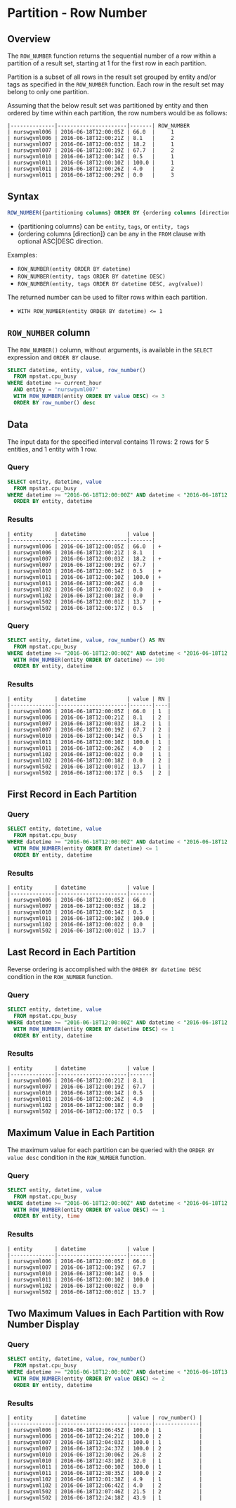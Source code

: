 # Partition - Row Number

## Overview

The `ROW_NUMBER` function returns the sequential number of a row within a partition of a result set, starting at 1 for the first row in each partition.

Partition is a subset of all rows in the result set grouped by entity and/or tags as specified in the `ROW_NUMBER` function. Each row in the result set may belong to only one partition.

Assuming that the below result set was partitioned by entity and then ordered by time within each partition, the row numbers would be as follows:

```ls
|--------------|----------------------|-------| ROW_NUMBER
| nurswgvml006 | 2016-06-18T12:00:05Z | 66.0  |     1
| nurswgvml006 | 2016-06-18T12:00:21Z | 8.1   |     2
| nurswgvml007 | 2016-06-18T12:00:03Z | 18.2  |     1
| nurswgvml007 | 2016-06-18T12:00:19Z | 67.7  |     2
| nurswgvml010 | 2016-06-18T12:00:14Z | 0.5   |     1
| nurswgvml011 | 2016-06-18T12:00:10Z | 100.0 |     1
| nurswgvml011 | 2016-06-18T12:00:26Z | 4.0   |     2
| nurswgvml011 | 2016-06-18T12:00:29Z | 0.0   |     3
```

## Syntax

```sql
ROW_NUMBER({partitioning columns} ORDER BY {ordering columns [direction]})
```

* {partitioning columns} can be `entity`, `tags`, or `entity, tags`
* {ordering columns [direction]} can be any in the `FROM` clause with optional ASC|DESC direction.

Examples:

* `ROW_NUMBER(entity ORDER BY datetime)`
* `ROW_NUMBER(entity, tags ORDER BY datetime DESC)`
* `ROW_NUMBER(entity, tags ORDER BY datetime DESC, avg(value))`

 The returned number can be used to filter rows within each partition.

 * `WITH ROW_NUMBER(entity ORDER BY datetime) <= 1`

## `ROW_NUMBER` column

The `ROW_NUMBER()` column, without arguments, is available in the `SELECT` expression and `ORDER BY` clause.

```sql
SELECT datetime, entity, value, row_number()
  FROM mpstat.cpu_busy
WHERE datetime >= current_hour
  AND entity = 'nurswgvml007'
  WITH ROW_NUMBER(entity ORDER BY value DESC) <= 3
  ORDER BY row_number() desc
```

## Data

The input data for the specified interval contains 11 rows: 2 rows for 5 entities, and 1 entity with 1 row.

### Query

```sql
SELECT entity, datetime, value
  FROM mpstat.cpu_busy
WHERE datetime >= "2016-06-18T12:00:00Z" AND datetime < "2016-06-18T12:00:30Z"
  ORDER BY entity, datetime
```

### Results

```ls
| entity       | datetime             | value |
|--------------|----------------------|-------|
| nurswgvml006 | 2016-06-18T12:00:05Z | 66.0  | +
| nurswgvml006 | 2016-06-18T12:00:21Z | 8.1   |
| nurswgvml007 | 2016-06-18T12:00:03Z | 18.2  | +
| nurswgvml007 | 2016-06-18T12:00:19Z | 67.7  |
| nurswgvml010 | 2016-06-18T12:00:14Z | 0.5   | +
| nurswgvml011 | 2016-06-18T12:00:10Z | 100.0 | +
| nurswgvml011 | 2016-06-18T12:00:26Z | 4.0   |
| nurswgvml102 | 2016-06-18T12:00:02Z | 0.0   | +
| nurswgvml102 | 2016-06-18T12:00:18Z | 0.0   |
| nurswgvml502 | 2016-06-18T12:00:01Z | 13.7  | +
| nurswgvml502 | 2016-06-18T12:00:17Z | 0.5   |
```

### Query

```sql
SELECT entity, datetime, value, row_number() AS RN
  FROM mpstat.cpu_busy
WHERE datetime >= "2016-06-18T12:00:00Z" AND datetime < "2016-06-18T12:00:30Z"
  WITH ROW_NUMBER(entity ORDER BY datetime) <= 100
  ORDER BY entity, datetime
```

### Results

```ls
| entity       | datetime             | value | RN |
|--------------|----------------------|-------|----|
| nurswgvml006 | 2016-06-18T12:00:05Z | 66.0  | 1  |
| nurswgvml006 | 2016-06-18T12:00:21Z | 8.1   | 2  |
| nurswgvml007 | 2016-06-18T12:00:03Z | 18.2  | 1  |
| nurswgvml007 | 2016-06-18T12:00:19Z | 67.7  | 2  |
| nurswgvml010 | 2016-06-18T12:00:14Z | 0.5   | 1  |
| nurswgvml011 | 2016-06-18T12:00:10Z | 100.0 | 1  |
| nurswgvml011 | 2016-06-18T12:00:26Z | 4.0   | 2  |
| nurswgvml102 | 2016-06-18T12:00:02Z | 0.0   | 1  |
| nurswgvml102 | 2016-06-18T12:00:18Z | 0.0   | 2  |
| nurswgvml502 | 2016-06-18T12:00:01Z | 13.7  | 1  |
| nurswgvml502 | 2016-06-18T12:00:17Z | 0.5   | 2  |
```

## First Record in Each Partition

### Query

```sql
SELECT entity, datetime, value
  FROM mpstat.cpu_busy
WHERE datetime >= "2016-06-18T12:00:00Z" AND datetime < "2016-06-18T12:00:30Z"
  WITH ROW_NUMBER(entity ORDER BY datetime) <= 1
  ORDER BY entity, datetime
```

### Results

```ls
| entity       | datetime             | value |
|--------------|----------------------|-------|
| nurswgvml006 | 2016-06-18T12:00:05Z | 66.0  |
| nurswgvml007 | 2016-06-18T12:00:03Z | 18.2  |
| nurswgvml010 | 2016-06-18T12:00:14Z | 0.5   |
| nurswgvml011 | 2016-06-18T12:00:10Z | 100.0 |
| nurswgvml102 | 2016-06-18T12:00:02Z | 0.0   |
| nurswgvml502 | 2016-06-18T12:00:01Z | 13.7  |
```

## Last Record in Each Partition

Reverse ordering is accomplished with the `ORDER BY datetime DESC` condition in the `ROW_NUMBER` function.

### Query

```sql
SELECT entity, datetime, value
  FROM mpstat.cpu_busy
WHERE datetime >= "2016-06-18T12:00:00Z" AND datetime < "2016-06-18T12:00:30Z"
  WITH ROW_NUMBER(entity ORDER BY datetime DESC) <= 1
  ORDER BY entity, datetime
```

### Results

```ls
| entity       | datetime             | value |
|--------------|----------------------|-------|
| nurswgvml006 | 2016-06-18T12:00:21Z | 8.1   |
| nurswgvml007 | 2016-06-18T12:00:19Z | 67.7  |
| nurswgvml010 | 2016-06-18T12:00:14Z | 0.5   |
| nurswgvml011 | 2016-06-18T12:00:26Z | 4.0   |
| nurswgvml102 | 2016-06-18T12:00:18Z | 0.0   |
| nurswgvml502 | 2016-06-18T12:00:17Z | 0.5   |
```

## Maximum Value in Each Partition

The maximum value for each partition can be queried with the `ORDER BY value desc` condition in the `ROW_NUMBER` function.

### Query

```sql
SELECT entity, datetime, value
  FROM mpstat.cpu_busy
WHERE datetime >= "2016-06-18T12:00:00Z" AND datetime < "2016-06-18T12:00:30Z"
  WITH ROW_NUMBER(entity ORDER BY value DESC) <= 1
  ORDER BY entity, time
```

### Results

```ls
| entity       | datetime             | value |
|--------------|----------------------|-------|
| nurswgvml006 | 2016-06-18T12:00:05Z | 66.0  |
| nurswgvml007 | 2016-06-18T12:00:19Z | 67.7  |
| nurswgvml010 | 2016-06-18T12:00:14Z | 0.5   |
| nurswgvml011 | 2016-06-18T12:00:10Z | 100.0 |
| nurswgvml102 | 2016-06-18T12:00:02Z | 0.0   |
| nurswgvml502 | 2016-06-18T12:00:01Z | 13.7  |
```

## Two Maximum Values in Each Partition with Row Number Display

### Query

```sql
SELECT entity, datetime, value, row_number()
  FROM mpstat.cpu_busy
WHERE datetime >= "2016-06-18T12:00:00Z" AND datetime < "2016-06-18T13:00:00Z"
  WITH ROW_NUMBER(entity ORDER BY value DESC) <= 2
  ORDER BY entity, datetime
```

### Results

```ls
| entity       | datetime             | value | row_number() |
|--------------|----------------------|-------|--------------|
| nurswgvml006 | 2016-06-18T12:06:45Z | 100.0 | 1            |
| nurswgvml006 | 2016-06-18T12:24:21Z | 100.0 | 2            |
| nurswgvml007 | 2016-06-18T12:04:03Z | 100.0 | 1            |
| nurswgvml007 | 2016-06-18T12:24:37Z | 100.0 | 2            |
| nurswgvml010 | 2016-06-18T12:30:06Z | 26.8  | 2            |
| nurswgvml010 | 2016-06-18T12:43:10Z | 32.0  | 1            |
| nurswgvml011 | 2016-06-18T12:00:10Z | 100.0 | 1            |
| nurswgvml011 | 2016-06-18T12:38:35Z | 100.0 | 2            |
| nurswgvml102 | 2016-06-18T12:01:38Z | 4.9   | 1            |
| nurswgvml102 | 2016-06-18T12:06:42Z | 4.0   | 2            |
| nurswgvml502 | 2016-06-18T12:07:46Z | 21.5  | 2            |
| nurswgvml502 | 2016-06-18T12:24:18Z | 43.9  | 1            |
```
